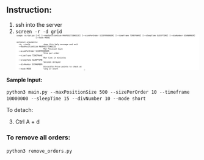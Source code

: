## Instruction:
1) ssh into the server
2) ```screen -r -d grid```
![Screenshot](ss.png)

**Sample Input:**

```python3 main.py --maxPositionSize 500 --sizePerOrder 10 --timeframe 10000000 --sleepTime 15 --divNumber 10 --mode short```

To detach:

3) Ctrl A + d


### To remove all orders:

```python3 remove_orders.py```
